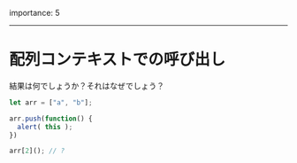 importance: 5

---

# 配列コンテキストでの呼び出し

結果は何でしょうか？それはなぜでしょう？

```js
let arr = ["a", "b"];

arr.push(function() {
  alert( this );
})

arr[2](); // ?
```
